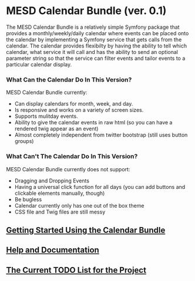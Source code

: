 MESD Calendar Bundle (ver. 0.1)
===============================
The MESD Calendar Bundle is a relatively simple Symfony package that provides a monthly/weekly/daily calendar where events can be placed onto the calendar by implementing a Symfony service that gets calls from the calendar.  The calendar provides flexibilty by having the ability to tell which calendar, what service it will call and has the ability to send an optional parameter string so that the service can filter events and tailor events to a particular calendar display.

### What Can the Calendar Do In This Version?
MESD Calendar Bundle currently:
* Can display calendars for month, week, and day.
* Is responsive and works on a variety of screen sizes.
* Supports mulitday events.
* Ability to give the calendar events in raw html (so you can have a rendered twig appear as an event)
* Almost completely independent from twitter bootstrap (still uses button groups)

### What Can't The Calendar Do In This Version?
MESD Calendar Bundle currently does not support:
* Dragging and Dropping Events
* Having a universal click function for all days (you can add buttons and clickable elements manually, though)
* Be bugless 
* Calendar currently only has one out of the box theme
* CSS file and Twig files are still messy

## [Getting Started Using the Calendar Bundle](Resources/doc/getting_started.md)
## [Help and Documentation](Resources/doc/table_of_contents.md)
## [The Current TODO List for the Project](Resources/doc/todo.md)


